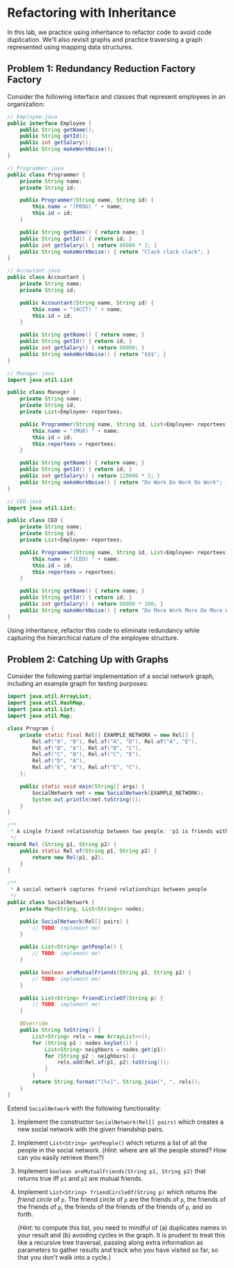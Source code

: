 # Refactoring with Inheritance

In this lab, we practice using inheritance to refactor code to avoid code duplication.
We'll also revisit graphs and practice traversing a graph represented using mapping data structures.

## Problem 1: Redundancy Reduction Factory Factory

Consider the following interface and classes that represent employees in an organization:

~~~java
// Employee.java
public interface Employee {
    public String getName();
    public String getId();
    public int getSalary();
    public String makeWorkNoise();
}
~~~

~~~java
// Programmer.java
public class Programmer {
    private String name;
    private String id;

    public Programmer(String name, String id) {
        this.name = "(PROG) " + name;
        this.id = id;
    }

    public String getName() { return name; }
    public String getId() { return id; }
    public int getSalary() { return 80000 * 2; }
    public String makeWorkNoise() { return "Clack clack clack"; }
}
~~~

~~~java
// Accoutant.java
public class Accountant {
    private String name;
    private String id;

    public Accountant(String name, String id) {
        this.name = "(ACCT) " + name;
        this.id = id;
    }

    public String getName() { return name; }
    public String getId() { return id; }
    public int getSalary() { return 80000; }
    public String makeWorkNoise() { return "$$$"; }
}
~~~

~~~java
// Manager.java
import java.util.List

public class Manager {
    private String name;
    private String id;
    private List<Employee> reportees;

    public Programmer(String name, String id, List<Employee> reportees) {
        this.name = "(MGR) " + name;
        this.id = id;
        this.reportees = reportees;
    }

    public String getName() { return name; }
    public String getId() { return id; }
    public int getSalary() { return 120000 * 3; }
    public String makeWorkNoise() { return "Do Work Do Work Do Work"; }
}
~~~

~~~java
// CEO.java
import java.util.List;

public class CEO {
    private String name;
    private String id;
    private List<Employee> reportees;

    public Programmer(String name, String id, List<Employee> reportees) {
        this.name = "(CEO) " + name;
        this.id = id;
        this.reportees = reportees;
    }

    public String getName() { return name; }
    public String getId() { return id; }
    public int getSalary() { return 80000 * 100; }
    public String makeWorkNoise() { return "Do More Work More Do More Work More Do More Work"; }
}
~~~

Using inheritance, refactor this code to eliminate redundancy while capturing the hierarchical nature of the employee structure.

## Problem 2: Catching Up with Graphs

Consider the following partial implementation of a social network graph, including an example graph for testing purposes:

~~~java
import java.util.ArrayList;
import java.util.HashMap;
import java.util.List;
import java.util.Map;

class Program {
    private static final Rel[] EXAMPLE_NETWORK = new Rel[] {
        Rel.of("A", "B"), Rel.of("A", "D"), Rel.of("A", "E"),
        Rel.of("B", "A"), Rel.of("B", "C"),
        Rel.of("C", "B"), Rel.of("C", "E"),
        Rel.of("D", "A"),
        Rel.of("E", "A"), Rel.of("E", "C"),
    };

    public static void main(String[] args) {
        SocialNetwork net = new SocialNetwork(EXAMPLE_NETWORK);
        System.out.println(net.toString());
    }
}

/**
 * A single friend relationship between two people: "p1 is friends with p2."
 */
record Rel (String p1, String p2) {
    public static Rel of(String p1, String p2) {
        return new Rel(p1, p2);
    }
}

/**
 * A social network captures friend-relationships between people.
 */
public class SocialNetwork {
    private Map<String, List<String>> nodes;

    public SocialNetwork(Rel[] pairs) {
        // TODO: implement me!
    }

    public List<String> getPeople() {
        // TODO: implement me!
    }

    public boolean areMutualFriends(String p1, String p2) {
        // TODO: implement me!
    }

    public List<String> friendCircleOf(String p) {
        // TODO: implement me!
    }

    @Override
    public String toString() {
        List<String> rels = new ArrayList<>();
        for (String p1 : nodes.keySet()) {
            List<String> neighbors = nodes.get(p1);
            for (String p2 : neighbors) {
                rels.add(Rel.of(p1, p2).toString());
            }
        }
        return String.format("[%s]", String.join(", ", rels));
    }
}
~~~

Extend `SocialNetwork` with the following functionality:

1.  Implement the constructor `SocialNetwork(Rel[] pairs)` which creates a new social network with the given friendship pairs.
2.  Implement `List<String> getPeople()` which returns a list of all the people in the social network.
    (_Hint_: where are all the people stored?
    How can you easily retrieve them?)
3.  Implement `boolean areMutualFriends(String p1, String p2)` that returns true iff `p1` and `p2` are mutual friends.
4.  Implement `List<String> friendCircleOf(String p)` which returns the _friend circle_ of `p`.
    The friend circle of `p` are the friends of `p`, the friends of the friends of `p`, the friends of the friends of the friends of `p`, and so forth.

    (_Hint_: to compute this list, you need to mindful of (a) duplicates names in your result and (b) avoiding cycles in the graph.
    It is prudent to treat this like a recursive tree traversal, passing along extra information as parameters to gather results and track who you have visited so far, so that you don't walk into a cycle.)